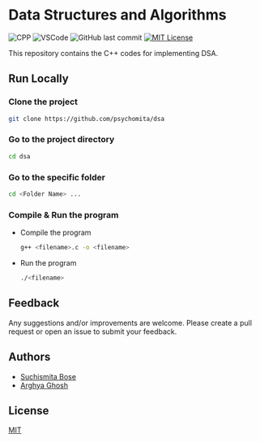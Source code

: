 # Data Structures and Algorithms

![CPP](https://img.shields.io/badge/CPP-informational?style=flat&logo=cplusplus&logoColor=white&color=007396)
![VSCode](https://img.shields.io/badge/VSCode-informational?style=flat&logo=vscode&logoColor=white&color=0078d7)
![GitHub last commit](https://img.shields.io/github/last-commit/psychomita/dsa?label=Last%20Updated)
[![MIT License](https://img.shields.io/badge/License-MIT-green.svg)](./LICENSE)

This repository contains the C++ codes for implementing DSA.

## Run Locally

### Clone the project

```bash
git clone https://github.com/psychomita/dsa
```

### Go to the project directory

```bash
cd dsa
```

### Go to the specific folder

```bash
cd <Folder Name> ...
```

### Compile & Run the program

- Compile the program

    ```bash
    g++ <filename>.c -o <filename>
    ```

- Run the program

    ```bash
    ./<filename>
    ```

## Feedback

Any suggestions and/or improvements are welcome. Please create a pull request or open an issue to submit your feedback.

## Authors

- [Suchismita Bose](https://www.github.com/psychomita)
- [Arghya Ghosh](https://www.github.com/uiuxarghya)

## License

[MIT](./LICENSE)
